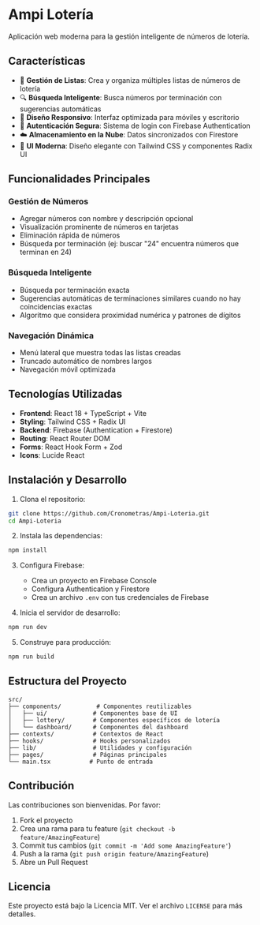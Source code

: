 # Ampi Lotería

Aplicación web moderna para la gestión inteligente de números de lotería.

## Características

- 🎯 **Gestión de Listas**: Crea y organiza múltiples listas de números de lotería
- 🔍 **Búsqueda Inteligente**: Busca números por terminación con sugerencias automáticas
- 📱 **Diseño Responsivo**: Interfaz optimizada para móviles y escritorio
- 🔐 **Autenticación Segura**: Sistema de login con Firebase Authentication
- ☁️ **Almacenamiento en la Nube**: Datos sincronizados con Firestore
- 🎨 **UI Moderna**: Diseño elegante con Tailwind CSS y componentes Radix UI

## Funcionalidades Principales

### Gestión de Números
- Agregar números con nombre y descripción opcional
- Visualización prominente de números en tarjetas
- Eliminación rápida de números
- Búsqueda por terminación (ej: buscar "24" encuentra números que terminan en 24)

### Búsqueda Inteligente
- Búsqueda por terminación exacta
- Sugerencias automáticas de terminaciones similares cuando no hay coincidencias exactas
- Algoritmo que considera proximidad numérica y patrones de dígitos

### Navegación Dinámica
- Menú lateral que muestra todas las listas creadas
- Truncado automático de nombres largos
- Navegación móvil optimizada

## Tecnologías Utilizadas

- **Frontend**: React 18 + TypeScript + Vite
- **Styling**: Tailwind CSS + Radix UI
- **Backend**: Firebase (Authentication + Firestore)
- **Routing**: React Router DOM
- **Forms**: React Hook Form + Zod
- **Icons**: Lucide React

## Instalación y Desarrollo

1. Clona el repositorio:
```bash
git clone https://github.com/Cronometras/Ampi-Loteria.git
cd Ampi-Loteria
```

2. Instala las dependencias:
```bash
npm install
```

3. Configura Firebase:
   - Crea un proyecto en Firebase Console
   - Configura Authentication y Firestore
   - Crea un archivo `.env` con tus credenciales de Firebase

4. Inicia el servidor de desarrollo:
```bash
npm run dev
```

5. Construye para producción:
```bash
npm run build
```

## Estructura del Proyecto

```
src/
├── components/          # Componentes reutilizables
│   ├── ui/             # Componentes base de UI
│   ├── lottery/        # Componentes específicos de lotería
│   └── dashboard/      # Componentes del dashboard
├── contexts/           # Contextos de React
├── hooks/              # Hooks personalizados
├── lib/                # Utilidades y configuración
├── pages/              # Páginas principales
└── main.tsx           # Punto de entrada
```

## Contribución

Las contribuciones son bienvenidas. Por favor:

1. Fork el proyecto
2. Crea una rama para tu feature (`git checkout -b feature/AmazingFeature`)
3. Commit tus cambios (`git commit -m 'Add some AmazingFeature'`)
4. Push a la rama (`git push origin feature/AmazingFeature`)
5. Abre un Pull Request

## Licencia

Este proyecto está bajo la Licencia MIT. Ver el archivo `LICENSE` para más detalles.
